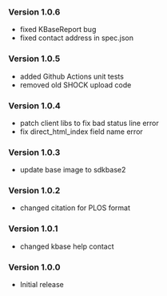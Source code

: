 ### Version 1.0.6
- fixed KBaseReport bug
- fixed contact address in spec.json

### Version 1.0.5
- added Github Actions unit tests
- removed old SHOCK upload code

### Version 1.0.4
- patch client libs to fix bad status line error
- fix direct_html_index field name error

### Version 1.0.3
- update base image to sdkbase2

### Version 1.0.2
- changed citation for PLOS format

### Version 1.0.1
- changed kbase help contact

### Version 1.0.0
- Initial release
